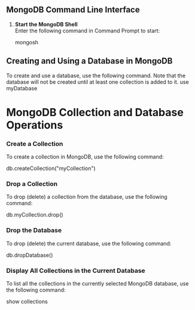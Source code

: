## MongoDB Command Line Interface

1. **Start the MongoDB Shell**  
   Enter the following command in Command Prompt to start:

   mongosh

## Creating and Using a Database in MongoDB

To create and use a database, use the following command. Note that the database will not be created until at least one collection is added to it.
use myDatabase


# MongoDB Collection and Database Operations

### Create a Collection
To create a collection in MongoDB, use the following command:

db.createCollection("myCollection")

### Drop a Collection

To drop (delete) a collection from the database, use the following command:

db.myCollection.drop()


### Drop the Database

To drop (delete) the current database, use the following command:

db.dropDatabase()


### Display All Collections in the Current Database

To list all the collections in the currently selected MongoDB database, use the following command:

show collections
